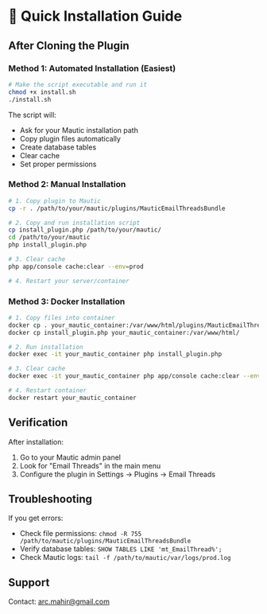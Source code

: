 # 🚀 Quick Installation Guide

## After Cloning the Plugin

### Method 1: Automated Installation (Easiest)

```bash
# Make the script executable and run it
chmod +x install.sh
./install.sh
```

The script will:
- Ask for your Mautic installation path
- Copy plugin files automatically
- Create database tables
- Clear cache
- Set proper permissions

### Method 2: Manual Installation

```bash
# 1. Copy plugin to Mautic
cp -r . /path/to/your/mautic/plugins/MauticEmailThreadsBundle

# 2. Copy and run installation script
cp install_plugin.php /path/to/your/mautic/
cd /path/to/your/mautic
php install_plugin.php

# 3. Clear cache
php app/console cache:clear --env=prod

# 4. Restart your server/container
```

### Method 3: Docker Installation

```bash
# 1. Copy files into container
docker cp . your_mautic_container:/var/www/html/plugins/MauticEmailThreadsBundle
docker cp install_plugin.php your_mautic_container:/var/www/html/

# 2. Run installation
docker exec -it your_mautic_container php install_plugin.php

# 3. Clear cache
docker exec -it your_mautic_container php app/console cache:clear --env=prod

# 4. Restart container
docker restart your_mautic_container
```

## Verification

After installation:
1. Go to your Mautic admin panel
2. Look for "Email Threads" in the main menu
3. Configure the plugin in Settings → Plugins → Email Threads

## Troubleshooting

If you get errors:
- Check file permissions: `chmod -R 755 /path/to/mautic/plugins/MauticEmailThreadsBundle`
- Verify database tables: `SHOW TABLES LIKE 'mt_EmailThread%';`
- Check Mautic logs: `tail -f /path/to/mautic/var/logs/prod.log`

## Support

Contact: arc.mahir@gmail.com
